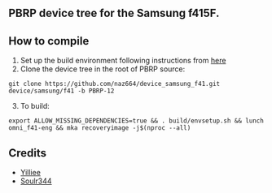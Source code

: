 ## PBRP device tree for the Samsung f415F.

## How to compile

1. Set up the build environment following instructions from [here](https://github.com/PitchBlackRecoveryProject/manifest_pb)
2. Clone the device tree in the root of PBRP source:
```
git clone https://github.com/naz664/device_samsung_f41.git device/samsung/f41 -b PBRP-12
```
3. To build:
```
export ALLOW_MISSING_DEPENDENCIES=true && . build/envsetup.sh && lunch omni_f41-eng && mka recoveryimage -j$(nproc --all)
```
## Credits
- [Yilliee](https://github.com/Yilliee)
- [Soulr344](https://github.com/soulr344)




